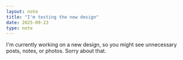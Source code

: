 ```yaml
---
layout: note
title: "I'm testing the new design"
date: 2025-09-23
type: note
---
```

I'm currently working on a new design, so you might see unnecessary posts, notes, or photos. Sorry about that.
